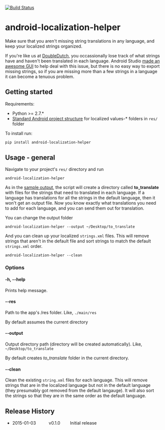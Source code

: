 [![Build Status](https://api.travis-ci.org/jordanjoz1/android-localization-helper.svg?branch=master)](https://travis-ci.org/jordanjoz1/android-localization-helper)

android-localization-helper
===========================

Make sure that you aren't missing string translations in any language, and keep your localized strings organized.

If you're like us at [DoubleDutch](doubledutch.me), you occassionally lose track of what strings have and haven't been translated in each language.  Android Studio [made an awesome GUI](http://tools.android.com/recent/androidstudio087released) to help deal with this issue, but there is no easy way to export missing strings, so if you are missing more than a few strings in a language it can become a tenuous problem.


## Getting started
Requirements:

* Python >= 2.7.*
* [Standard Android project structure](https://developer.android.com/tools/projects/index.html) for localized values-* folders in `res/` folder

To install run:
```bash
pip install android-localization-helper
```

## Usage - general
Navigate to your project's `res/` directory and run

```
android-localization-helper
```

As in the [sample output](./sample_output), the script will create a directory called **to_translate** with files for the strings that need to translated in each language.  If a language has translations for all the strings in the default language, then it won't get an output file.  Now you know exactly what translations you need to add for each language, and you can send them out for translation.

You can change the output folder
```
android-localization-helper --output ~/Desktop/to_translate
```

And you can clean up your localized `strings.xml` files. This will remove strings that aren't in the default file and sort strings to match the default `strings.xml` order.
```
android-localization-helper --clean
```

### Options

#### -h, --help
Prints help message.

#### --res
Path to the app's /res folder. Like, `./main/res`

By default assumes the current directory

#### --output
Output directory path (directory will be created automatically). Like, `~/Desktop/to_translate`

By default creates *to_translate* folder in the current directory.

#### --clean
Clean the existing `string.xml` files for each language.  This will remove strings that are in the localized language but not in the default language (they presumably got removed from the default langauge).  It will also sort the strings so that they are in the same order as the default language.


## Release History
* 2015-01-03   v0.1.0   Initial release

